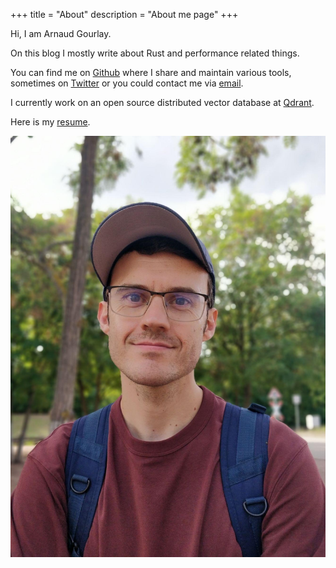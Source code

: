 +++
title = "About"
description = "About me page"
+++

Hi, I am Arnaud Gourlay.

On this blog I mostly write about Rust and performance related things.

You can find me on [Github](https://github.com/agourlay) where I share and maintain various tools, sometimes on [Twitter](https://twitter.com/arnaud_gourlay) or you could contact me via [email](mailto:arnaud.gourlay@gmail.com).

I currently work on an open source distributed vector database at [Qdrant](https://qdrant.tech/).

Here is my [resume](/about/agourlay-cv.pdf).

![Profile](/about/profile.jpeg)
